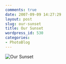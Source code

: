 ```yaml
---
comments: true
date: 2007-09-09 14:27:29
layout: post
slug: our-sunset
title: Our Sunset
wordpress_id: 530
categories:
- PhotoBlog
---
```


![Our Sunset](http://ryanfitzer.com/main/wp-content/uploads/2007/09/oursunset.jpg)

